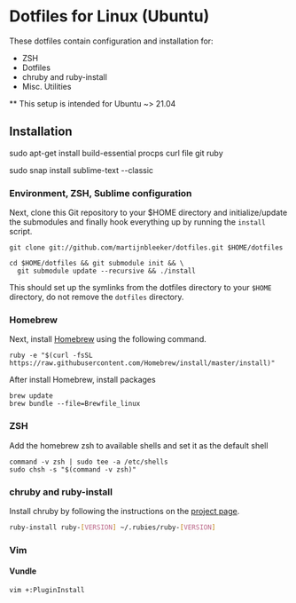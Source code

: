 # Dotfiles for Linux (Ubuntu)

These dotfiles contain configuration and installation for:

* ZSH
* Dotfiles
* chruby and ruby-install
* Misc. Utilities

** This setup is intended for Ubuntu ~> 21.04

## Installation

sudo apt-get install build-essential procps curl file git ruby

sudo snap install sublime-text --classic

### Environment, ZSH, Sublime configuration

Next, clone this Git repository to your $HOME directory and initialize/update
the submodules and finally hook everything up by running the `install` script.

    git clone git://github.com/martijnbleeker/dotfiles.git $HOME/dotfiles

    cd $HOME/dotfiles && git submodule init && \
      git submodule update --recursive && ./install

This should set up the symlinks from the dotfiles directory to your `$HOME`
directory, do not remove the `dotfiles` directory.

### Homebrew

Next, install [Homebrew](http://mxcl.github.com/homebrew/) using the following
command.

    ruby -e "$(curl -fsSL https://raw.githubusercontent.com/Homebrew/install/master/install)"

After install Homebrew, install packages

    brew update
    brew bundle --file=Brewfile_linux

### ZSH

Add the homebrew zsh to available shells and set it as the default shell

    command -v zsh | sudo tee -a /etc/shells
    sudo chsh -s "$(command -v zsh)"

### chruby and ruby-install

Install chruby by following the instructions on the
[project page](https://github.com/postmodern/chruby).


```bash
ruby-install ruby-[VERSION] ~/.rubies/ruby-[VERSION]
```

### Vim

#### Vundle
```bash
vim +:PluginInstall
```
